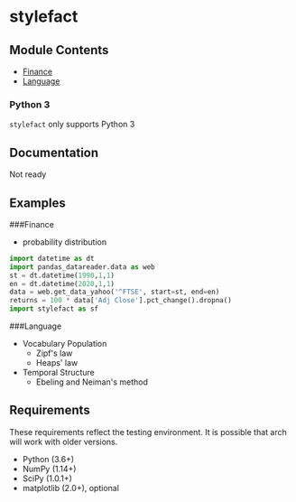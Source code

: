 # stylefact



## Module Contents
- [Finance](#finance)
- [Language](#language)


### Python 3
  `stylefact` only supports Python 3

## Documentation
  Not ready

## Examples
<a id="finance"></a>
###Finance

- probability distribution

```python
import datetime as dt
import pandas_datareader.data as web
st = dt.datetime(1990,1,1)
en = dt.datetime(2020,1,1)
data = web.get_data_yahoo('^FTSE', start=st, end=en)
returns = 100 * data['Adj Close'].pct_change().dropna()
import stylefact as sf

```

<a id="language"></a>
###Language
- Vocabulary Population
  - Zipf's law
  - Heaps' law 
- Temporal Structure
  - Ebeling and Neiman's method

## Requirements

These requirements reflect the testing environment. It is possible
that arch will work with older versions.

- Python (3.6+)
- NumPy (1.14+)
- SciPy (1.0.1+)
- matplotlib (2.0+), optional

